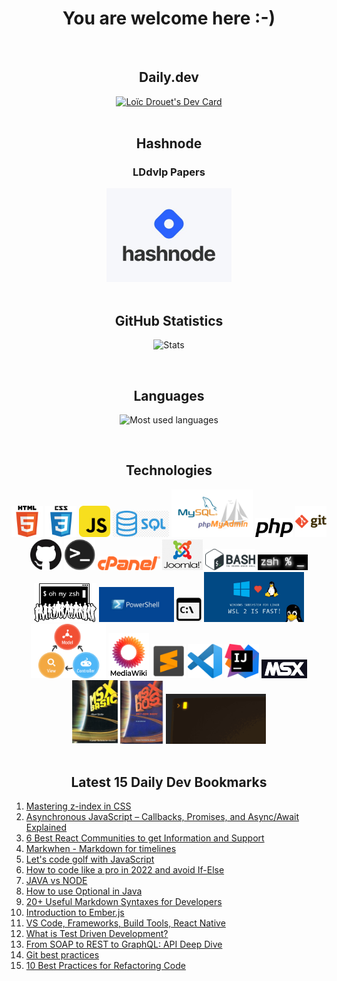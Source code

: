 <h1 align="center"> You are welcome here :-)</h1>

<br />

<div align="center">
    <h2>Daily.dev</h2>    
    <a href="https://app.daily.dev/LDdvlp">
        <img
            src="https://api.daily.dev/devcards/6a2db644d7b342d5924aa8a261fc3c97.png?r=d2h" width="400"
            alt="Loïc Drouet's Dev Card" 
        />
    </a>
</div>

<br />

<div align="center">
    <h2>Hashnode</h2>
    <h3>LDdvlp Papers</h3>
    <a href="https://lddvlp.hashnode.dev/">
        <img 
            src="/images/00-hashnode-logo.jfif" 
            width="200" alt="LDdvlp Papers" 
        />
    </a>
</div>

<br />

<div align="center">
    <h2>GitHub Statistics</h2>
    
![Stats](https://github-readme-stats.vercel.app/api?username=lddvlp&show_icons=true&theme=radical&count_private=true)

</div>

<br />

<div align="center">
    <h2>Languages</h2>

![Most used languages](https://github-readme-stats.vercel.app/api/top-langs/?username=lddvlp)

</div>

<br />

<div align="center">
    <h2>Technologies</h2>

<!-- Image #01    -->
<img alt="HTML5" width="50px" src="https://raw.githubusercontent.com/github/explore/80688e429a7d4ef2fca1e82350fe8e3517d3494d/topics/html/html.png" />

<!-- Image #02    -->
<img alt="CSS3" width="50px" src="https://raw.githubusercontent.com/github/explore/80688e429a7d4ef2fca1e82350fe8e3517d3494d/topics/css/css.png" />

<!-- Image #03    -->
<img alt="JavaScript" width="50px"   src="/images/03-javascript-logo.png" />

<!-- Image #04    -->
<img alt="SQL" width="90px" src="/images/04-sql-logo.jpg" />

<!-- Image #05    -->
<img alt="phpMyAdmin-MySQL" width="130px" src="/images/05-phpmyadmin-mysql-logo.png" />

<!-- Image #06    -->
<img alt="PHP" width="60px" src="/images/06-php-logo-alt.png" />

<!-- Image #07    -->
<img alt="Git" width="50px" src="https://raw.githubusercontent.com/github/explore/80688e429a7d4ef2fca1e82350fe8e3517d3494d/topics/git/git.png" />

<!-- Image #08    -->
<img alt="GitHub" width="50px" src="https://raw.githubusercontent.com/github/explore/78df643247d429f6cc873026c0622819ad797942/topics/github/github.png" />

<!-- Image #09    -->
<img alt="Shell" width="50px" src="https://raw.githubusercontent.com/github/explore/80688e429a7d4ef2fca1e82350fe8e3517d3494d/topics/terminal/terminal.png" />

<!-- Image #10    -->
<img alt="cPanel" width="100px" src="/images/10-cpanel-logo.png" />

<!-- Image #11    -->
<img alt="Joomla!" width="65px" src="/images/11-joomla-logo.png" />

<!-- Image #12    -->
<img alt="Bash" width="80px" src="/images/12-bash-logo.png" />

<!-- Image #13    -->
<img alt="Zsh" width="80px" src="/images/13-zsh-logo.gif" />

<!-- Image #14    -->
<img alt="Oh My Zsh" width="100px" src="/images/14-oh_my_zsh-logo.png" />

<!-- Image #15    -->
<img alt="PowerShell" width="120px" src="/images/15-powershell-logo.jpg" />

<!-- Image #16    -->
<img alt="cmd" width="40px" src="/images/16-cmd-logo.png" />

<!-- Image #17    -->
<img alt="WSL2" width="160px" src="/images/17-wsl2-logo.jpg" />

<!-- Image #18    -->
<img alt="MVC" width="120px" src="/images/18-mvc-logo.jpg" />

<!-- Image #19    -->
<img alt="MediaWiki" width="65px" src="/images/19-mediawiki-logo.png" />

<!-- Image #90    -->
<img alt="Sublime Text" width="55px" src="/images/90-sublime_text-logo.png" />

<!-- Image #91    -->
<img alt="VS Code" width="55px" src="/images/91-vs_code-logo.png" />

<!-- Image #92    -->
<img alt="IntelliJ IDEA" width="55px" src="/images/92-intellij_idea.png" />

<!-- Image #95   -->
<img alt="MSX" width="73px" src="/images/95-msx-logo.png" />

<!-- Image #96    -->
<img alt="MSX-BASIC" width="73px" src="/images/96-msx_ basic-logo.jfif" />

<!-- Image #97    -->
<img alt="MSX-DOS" width="69px" src="/images/97-msx_dos-logo.jpg" />

<!-- Image #99    -->
<img alt="Amber Terminal" width="160px" src="/images/98-amber_terminal.gif" />

</div>

<br />

<div align="center">
    <h2>Latest 15 Daily Dev Bookmarks</h2>
</div>

<!-- daily.dev BOOKMARKS:START -->
1. [Mastering z-index in CSS](https://app.daily.dev/posts/J-C6PyyKl?utm_source=rss&utm_medium=bookmarks&utm_campaign=Yaq6rDv_C)
2. [Asynchronous JavaScript – Callbacks, Promises, and Async/Await Explained](https://app.daily.dev/posts/N1TeFqlYe?utm_source=rss&utm_medium=bookmarks&utm_campaign=Yaq6rDv_C)
3. [6 Best React Communities to get Information and Support](https://app.daily.dev/posts/uZnZJrS8s?utm_source=rss&utm_medium=bookmarks&utm_campaign=Yaq6rDv_C)
4. [Markwhen - Markdown for timelines](https://app.daily.dev/posts/delly3rv2?utm_source=rss&utm_medium=bookmarks&utm_campaign=Yaq6rDv_C)
5. [Let&#39;s code golf with JavaScript](https://app.daily.dev/posts/AXKn8d0A9?utm_source=rss&utm_medium=bookmarks&utm_campaign=Yaq6rDv_C)
6. [How to code like a pro in 2022 and avoid If-Else](https://app.daily.dev/posts/3j-huuc7r?utm_source=rss&utm_medium=bookmarks&utm_campaign=Yaq6rDv_C)
7. [JAVA vs NODE](https://app.daily.dev/posts/CugG5UVzx?utm_source=rss&utm_medium=bookmarks&utm_campaign=Yaq6rDv_C)
8. [How to use Optional in Java](https://app.daily.dev/posts/H5L_zXGjL?utm_source=rss&utm_medium=bookmarks&utm_campaign=Yaq6rDv_C)
9. [20+ Useful Markdown Syntaxes for Developers](https://app.daily.dev/posts/AXXhvs315?utm_source=rss&utm_medium=bookmarks&utm_campaign=Yaq6rDv_C)
10. [Introduction to Ember.js](https://app.daily.dev/posts/5NTXBjy1x?utm_source=rss&utm_medium=bookmarks&utm_campaign=Yaq6rDv_C)
11. [VS Code, Frameworks, Build Tools, React Native](https://app.daily.dev/posts/qBZ0QkY8J?utm_source=rss&utm_medium=bookmarks&utm_campaign=Yaq6rDv_C)
12. [What is Test Driven Development?](https://app.daily.dev/posts/dxN8BOljy?utm_source=rss&utm_medium=bookmarks&utm_campaign=Yaq6rDv_C)
13. [From SOAP to REST to GraphQL: API Deep Dive](https://app.daily.dev/posts/d49wAimEb?utm_source=rss&utm_medium=bookmarks&utm_campaign=Yaq6rDv_C)
14. [Git best practices](https://app.daily.dev/posts/_HDbUKLsj?utm_source=rss&utm_medium=bookmarks&utm_campaign=Yaq6rDv_C)
15. [10 Best Practices for Refactoring Code](https://app.daily.dev/posts/ozalG14NT?utm_source=rss&utm_medium=bookmarks&utm_campaign=Yaq6rDv_C)

<!-- daily.dev BOOKMARKS:END -->
